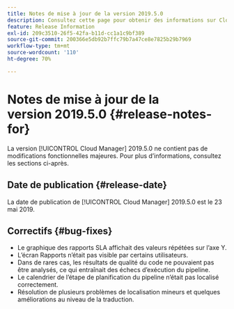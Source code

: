 ```yaml
---
title: Notes de mise à jour de la version 2019.5.0
description: Consultez cette page pour obtenir des informations sur Cloud Manager 2019.5.0.
feature: Release Information
exl-id: 209c3510-26f5-42fa-b11d-cc1a1c9bf389
source-git-commit: 200366e5db92b7ffc79b7a47ce8e7825b29b7969
workflow-type: tm+mt
source-wordcount: '110'
ht-degree: 70%

---
```


# Notes de mise à jour de la version 2019.5.0 {#release-notes-for}

La version [!UICONTROL Cloud Manager] 2019.5.0 ne contient pas de modifications fonctionnelles majeures. Pour plus d’informations, consultez les sections ci-après.

## Date de publication {#release-date}

La date de publication de [!UICONTROL Cloud Manager] 2019.5.0 est le 23 mai 2019.


## Correctifs {#bug-fixes}

* Le graphique des rapports SLA affichait des valeurs répétées sur l’axe Y.
* L’écran Rapports n’était pas visible par certains utilisateurs.
* Dans de rares cas, les résultats de qualité du code ne pouvaient pas être analysés, ce qui entraînait des échecs d’exécution du pipeline.
* Le calendrier de l’étape de planification du pipeline n’était pas localisé correctement.
* Résolution de plusieurs problèmes de localisation mineurs et quelques améliorations au niveau de la traduction.
